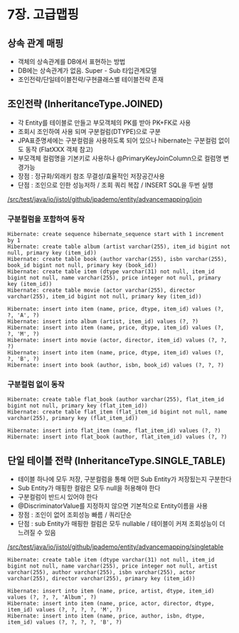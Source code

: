# 7장. 고급맵핑 #

상속 관계 매핑
----
- 객체의 상속관계를 DB에서 표현하는 방법
- DB에는 상속관계가 없음. Super - Sub 타입관계모델
- 조인전략/단일테이블전략/구현클래스별 테이블전략 존재

조인전략 (InheritanceType.JOINED)
----
- 각 Entity를 테이블로 만들고 부모객체의 PK를 받아 PK+FK로 사용
- 조회시 조인하여 사용 되며 구분컬럼(DTYPE)으로 구분
- JPA표준명세에는 구분컬럼을 사용하도록 되어 있으나 hibernate는 구분컬럼 없이도 동작 (FlatXXX 객체 참고)
- 부모객체 컬럼명을 기본키로 사용하나 @PrimaryKeyJoinColumn으로 컬럼명 변경가능
- 장점 : 정규화/외래키 참조 무결성/효율적인 저장공간사용
- 단점 : 조인으로 인한 성능저하 / 조회 쿼리 복잡 / INSERT SQL을 두번 실행

[/src/test/java/io/jistol/github/jpademo/entity/advancemapping/join](/src/test/java/io/jistol/github/jpademo/entity/advancemapping/join)

### 구분컬럼을 포함하여 동작 ###
```text
Hibernate: create sequence hibernate_sequence start with 1 increment by 1
Hibernate: create table album (artist varchar(255), item_id bigint not null, primary key (item_id))
Hibernate: create table book (author varchar(255), isbn varchar(255), book_id bigint not null, primary key (book_id))
Hibernate: create table item (dtype varchar(31) not null, item_id bigint not null, name varchar(255), price integer not null, primary key (item_id))
Hibernate: create table movie (actor varchar(255), director varchar(255), item_id bigint not null, primary key (item_id))

Hibernate: insert into item (name, price, dtype, item_id) values (?, ?, 'A', ?)
Hibernate: insert into album (artist, item_id) values (?, ?)
Hibernate: insert into item (name, price, dtype, item_id) values (?, ?, 'M', ?)
Hibernate: insert into movie (actor, director, item_id) values (?, ?, ?)
Hibernate: insert into item (name, price, dtype, item_id) values (?, ?, 'B', ?)
Hibernate: insert into book (author, isbn, book_id) values (?, ?, ?)
```

### 구분컬럼 없이 동작 ###
```text
Hibernate: create table flat_book (author varchar(255), flat_item_id bigint not null, primary key (flat_item_id))
Hibernate: create table flat_item (flat_item_id bigint not null, name varchar(255), primary key (flat_item_id))

Hibernate: insert into flat_item (name, flat_item_id) values (?, ?)
Hibernate: insert into flat_book (author, flat_item_id) values (?, ?)
```

단일 테이블 전략 (InheritanceType.SINGLE_TABLE)
----
- 테이블 하나에 모두 저장, 구분컬럼을 통해 어떤 Sub Entity가 저장됬는지 구분한다
- Sub Entity가 매핑한 컬람은 모두 null을 허용해야 한다
- 구분컬럼이 반드시 있어야 한다
- @DiscriminatorValue를 지정하지 않으면 기본적으로 Entity이름을 사용
- 장점 : 조인이 없어 조회성능 빠름 / 쿼리단순
- 단점 : sub Entity가 매핑한 컬럼은 모두 nullable / 테이블이 커져 조회성능이 더 느려질 수 있음

[/src/test/java/io/jistol/github/jpademo/entity/advancemapping/singletable](/src/test/java/io/jistol/github/jpademo/entity/advancemapping/singletable)

```text
Hibernate: create table item (dtype varchar(31) not null, item_id bigint not null, name varchar(255), price integer not null, artist varchar(255), author varchar(255), isbn varchar(255), actor varchar(255), director varchar(255), primary key (item_id))

Hibernate: insert into item (name, price, artist, dtype, item_id) values (?, ?, ?, 'Album', ?)
Hibernate: insert into item (name, price, actor, director, dtype, item_id) values (?, ?, ?, ?, 'M', ?)
Hibernate: insert into item (name, price, author, isbn, dtype, item_id) values (?, ?, ?, ?, 'B', ?)
```